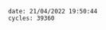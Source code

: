 

                date: 21/04/2022 19:50:44
                cycles: 39360

                         